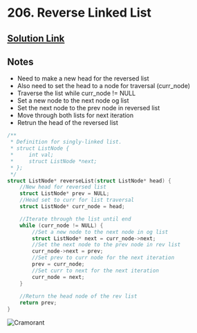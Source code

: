 # 206. Reverse Linked List

## [Solution Link](https://leetcode.com/submissions/detail/1440113858/)

## Notes

- Need to make a new head for the reversed list
- Also need to set the head to a node for traversal (curr_node)
- Traverse the list while curr_node != NULL
- Set a new node to the next node og list
- Set the next node to the prev node in reversed list
- Move through both lists for next iteration
- Retrun the head of the reversed list


```c
/**
 * Definition for singly-linked list.
 * struct ListNode {
 *     int val;
 *     struct ListNode *next;
 * };
 */
struct ListNode* reverseList(struct ListNode* head) {
    //New head for reversed list
    struct ListNode* prev = NULL;
    //Head set to curr for list traversal 
    struct ListNode* curr_node = head;

    //Iterate through the list until end
    while (curr_node != NULL) {
        //Set a new node to the next node in og list
        struct ListNode* next = curr_node->next;
        //Set the next node to the prev node in rev list
        curr_node->next = prev;
        //Set prev to curr node for the next iteration
        prev = curr_node;
        //Set curr to next for the next iteration
        curr_node = next;
    }
    
    //Return the head node of the rev list
    return prev;
}
```

![Cramorant](https://projectpokemon.org/images/sprites-models/swsh-normal-sprites/cramorant-gorging.gif)